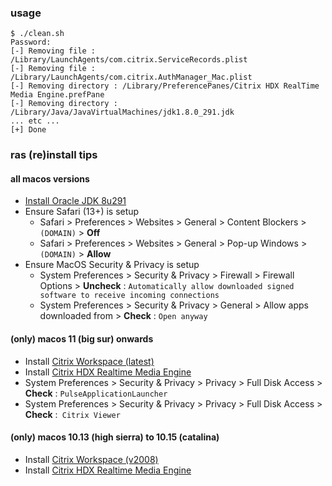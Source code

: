 ### usage
```
$ ./clean.sh
Password:
[-] Removing file : /Library/LaunchAgents/com.citrix.ServiceRecords.plist
[-] Removing file : /Library/LaunchAgents/com.citrix.AuthManager_Mac.plist
[-] Removing directory : /Library/PreferencePanes/Citrix HDX RealTime Media Engine.prefPane
[-] Removing directory : /Library/Java/JavaVirtualMachines/jdk1.8.0_291.jdk
... etc ...
[+] Done
```

### ras (re)install tips
#### all macos versions
 - [Install Oracle JDK 8u291](https://www.oracle.com/java/technologies/javase/javase-jdk8-downloads.html)
 - Ensure Safari (13+) is setup
    - Safari > Preferences > Websites > General > Content Blockers > `(DOMAIN)` > **Off**
    - Safari > Preferences > Websites > General > Pop-up Windows > `(DOMAIN)` > **Allow**
 - Ensure MacOS Security & Privacy is setup
    - System Preferences > Security & Privacy > Firewall > Firewall Options > **Uncheck** : `Automatically allow downloaded signed software to receive incoming connections`
    - System Preferences > Security & Privacy > General > Allow apps downloaded from > **Check** : `Open anyway`
#### (only) macos 11 (big sur) onwards
 - Install [Citrix Workspace (latest)](https://www.citrix.com/downloads/workspace-app/mac/workspace-app-for-mac-latest.html)
 - Install [Citrix HDX Realtime Media Engine](https://www.citrix.com/downloads/workspace-app/additional-client-software/hdx-realtime-media-engine-29300.html)
 - System Preferences > Security & Privacy > Privacy > Full Disk Access > **Check** : `PulseApplicationLauncher`
 - System Preferences > Security & Privacy > Privacy > Full Disk Access > **Check** :` Citrix Viewer`
#### (only) macos 10.13 (high sierra) to 10.15 (catalina)
 - Install [Citrix Workspace (v2008)](https://www.citrix.com/downloads/workspace-app/legacy-receiver-for-mac/workspace-app-for-mac-2008.html)
 - Install [Citrix HDX Realtime Media Engine](https://www.citrix.com/downloads/workspace-app/additional-client-software/hdx-realtime-media-engine-29300.html)
